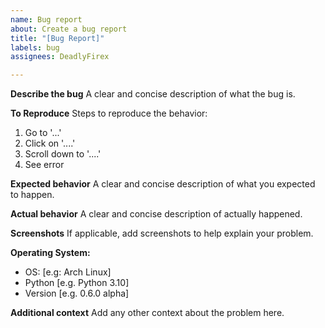 ```yaml
---
name: Bug report
about: Create a bug report
title: "[Bug Report]"
labels: bug
assignees: DeadlyFirex

---
```


**Describe the bug**
A clear and concise description of what the bug is.

**To Reproduce**
Steps to reproduce the behavior:
1. Go to '...'
2. Click on '....'
3. Scroll down to '....'
4. See error

**Expected behavior**
A clear and concise description of what you expected to happen.

**Actual behavior**
A clear and concise description of actually happened.

**Screenshots**
If applicable, add screenshots to help explain your problem.

**Operating System:**
 - OS: [e.g: Arch Linux]
 - Python [e.g. Python 3.10]
 - Version [e.g. 0.6.0 alpha]

**Additional context**
Add any other context about the problem here.
